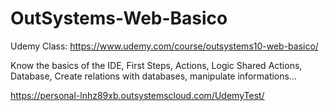 # OutSystems-Web-Basico

Udemy Class: https://www.udemy.com/course/outsystems10-web-basico/


Know the basics of the IDE, First Steps, Actions, Logic Shared Actions, Database, Create relations with databases, manipulate informations...

https://personal-lnhz89xb.outsystemscloud.com/UdemyTest/



